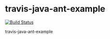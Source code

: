 # travis-java-ant-example

[![Build Status](https://travis-ci.org/djshin72/travis-java-ant-example.svg?branch=master)](https://travis-ci.org/travis-examples/travis-java-ant-example.svg?branch=master)

travis-java-ant-example
